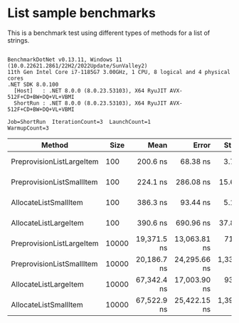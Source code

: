 # List sample benchmarks

This is a benchmark test using different types of methods for a list of strings.

```

BenchmarkDotNet v0.13.11, Windows 11 (10.0.22621.2861/22H2/2022Update/SunValley2)
11th Gen Intel Core i7-1185G7 3.00GHz, 1 CPU, 8 logical and 4 physical cores
.NET SDK 8.0.100
  [Host]   : .NET 8.0.0 (8.0.23.53103), X64 RyuJIT AVX-512F+CD+BW+DQ+VL+VBMI
  ShortRun : .NET 8.0.0 (8.0.23.53103), X64 RyuJIT AVX-512F+CD+BW+DQ+VL+VBMI

Job=ShortRun  IterationCount=3  LaunchCount=1  
WarmupCount=3  

```
| Method                    | Size  | Mean        | Error        | StdDev      | StdErr    | Min         | Max         | Op/s        | Gen0    | Gen1    | Gen2    | Allocated |
|-------------------------- |------ |------------:|-------------:|------------:|----------:|------------:|------------:|------------:|--------:|--------:|--------:|----------:|
| PreprovisionListLargeItem | 100   |    200.6 ns |     68.38 ns |     3.75 ns |   2.16 ns |    197.6 ns |    204.8 ns | 4,985,822.0 |  0.1364 |  0.0002 |       - |     856 B |
| PreprovisionListSmallItem | 100   |    224.1 ns |    286.08 ns |    15.68 ns |   9.05 ns |    214.8 ns |    242.2 ns | 4,461,504.9 |  0.1364 |  0.0002 |       - |     856 B |
| AllocateListSmallItem     | 100   |    386.3 ns |     93.44 ns |     5.12 ns |   2.96 ns |    382.6 ns |    392.1 ns | 2,588,650.1 |  0.3490 |  0.0014 |       - |    2192 B |
| AllocateListLargeItem     | 100   |    390.6 ns |    690.96 ns |    37.87 ns |  21.87 ns |    349.8 ns |    424.5 ns | 2,559,923.9 |  0.3490 |  0.0014 |       - |    2192 B |
| PreprovisionListLargeItem | 10000 | 19,371.5 ns | 13,063.81 ns |   716.07 ns | 413.42 ns | 18,681.7 ns | 20,111.2 ns |    51,622.2 | 12.6343 |  2.5024 |       - |   80056 B |
| PreprovisionListSmallItem | 10000 | 20,186.7 ns | 24,295.66 ns | 1,331.73 ns | 768.87 ns | 19,151.5 ns | 21,689.0 ns |    49,537.6 | 12.6343 |  2.5024 |       - |   80056 B |
| AllocateListLargeItem     | 10000 | 67,342.4 ns | 17,003.90 ns |   932.04 ns | 538.11 ns | 66,461.9 ns | 68,318.6 ns |    14,849.5 | 41.6260 | 41.6260 | 41.6260 |  262470 B |
| AllocateListSmallItem     | 10000 | 67,522.9 ns | 25,422.15 ns | 1,393.47 ns | 804.52 ns | 66,033.0 ns | 68,794.1 ns |    14,809.8 | 41.6260 | 41.6260 | 41.6260 |  262472 B |
